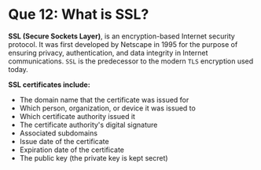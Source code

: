 # Que 12: What is SSL?

**SSL (Secure Sockets Layer)**, is an encryption-based Internet security protocol. It was first developed by Netscape in 1995 for the purpose of ensuring privacy, authentication, and data integrity in Internet communications. `SSL` is the predecessor to the modern `TLS` encryption used today.

**SSL certificates include:**

* The domain name that the certificate was issued for
* Which person, organization, or device it was issued to
* Which certificate authority issued it
* The certificate authority's digital signature
* Associated subdomains
* Issue date of the certificate
* Expiration date of the certificate
* The public key (the private key is kept secret)
